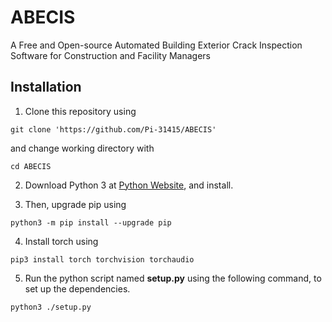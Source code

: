 # ABECIS
A Free and Open-source Automated Building Exterior Crack Inspection Software for Construction and Facility Managers

## Installation

1. Clone this repository using

`git clone 'https://github.com/Pi-31415/ABECIS'`

and change working directory with

`cd ABECIS`

2. Download Python 3 at [Python Website](https://www.python.org/downloads/), and install.

3. Then, upgrade pip using

`python3 -m pip install --upgrade pip `

4. Install torch using

`pip3 install torch torchvision torchaudio`

5. Run the python script named **setup.py** using the following command, to set up the dependencies.

`python3 ./setup.py`
